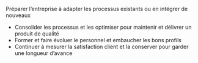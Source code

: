 Préparer l’entreprise à adapter les processus existants ou en intégrer de nouveaux
 - Consolider les processus et les optimiser pour maintenir et délivrer un produit de qualité
 - Former et faire évoluer le personnel et embaucher les bons profils
 - Continuer à mesurer la satisfaction client et la conserver pour garder une longueur d’avance
